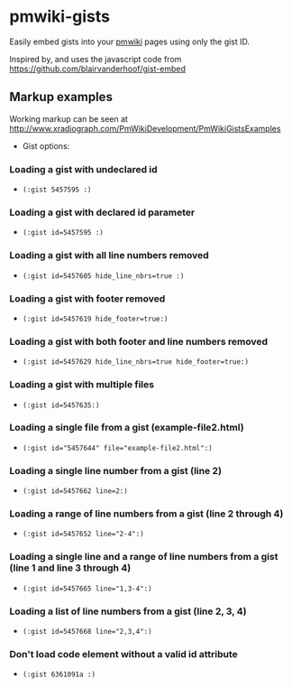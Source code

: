 pmwiki-gists
============

Easily embed gists into your [pmwiki](http://www.pmwiki.org/wiki/) pages using only the gist ID.

Inspired by, and uses the javascript code from https://github.com/blairvanderhoof/gist-embed


## Markup examples

Working markup can be seen at http://www.xradiograph.com/PmWikiDevelopment/PmWikiGistsExamples


* Gist options:
### Loading a gist with undeclared id
* `(:gist 5457595 :)`
### Loading a gist with declared id parameter
* `(:gist id=5457595 :)`
### Loading a gist with all line numbers removed
* `(:gist id=5457605 hide_line_nbrs=true :)`
### Loading a gist with footer removed
* `(:gist id=5457619 hide_footer=true:)`
### Loading a gist with both footer and line numbers removed
* `(:gist id=5457629 hide_line_nbrs=true hide_footer=true:)`
### Loading a gist with multiple files
* `(:gist id=5457635:)`
### Loading a single file from a gist (example-file2.html)
* `(:gist id="5457644" file="example-file2.html":)`
### Loading a single line number from a gist (line 2)
* `(:gist id=5457662 line=2:)`
### Loading a range of line numbers from a gist (line 2 through 4)
* `(:gist id=5457652 line="2-4":)`
### Loading a single line and a range of line numbers from a gist (line 1 and line 3 through 4)
* `(:gist id=5457665 line="1,3-4":)`
### Loading a list of line numbers from a gist (line 2, 3, 4)
* `(:gist id=5457668 line="2,3,4":)`
### Don't load code element without a valid id attribute
* `(:gist 6361091a :)`


